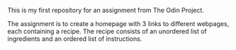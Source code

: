 This is my first repository for an assignment from The Odin Project. 

The assignment is to create a homepage with 3 links to different webpages, each containing a recipe. The recipe consists of an unordered list of ingredients and an ordered list of instructions.